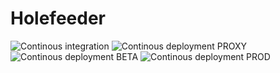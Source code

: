# Holefeeder

![Continous integration](https://github.com/DrifterApps/Holefeeder/workflows/Continous%20integration/badge.svg) ![Continous deployment PROXY](https://github.com/DrifterApps/Holefeeder/workflows/Continous%20deployment%20PROXY/badge.svg) ![Continous deployment BETA](https://github.com/DrifterApps/Holefeeder/workflows/Continous%20deployment%20BETA/badge.svg) ![Continous deployment PROD](https://github.com/DrifterApps/Holefeeder/workflows/Continous%20deployment%20PROD/badge.svg) 